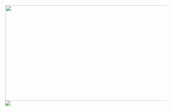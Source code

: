 <div align="center">
  <img height="300" width="600" src="https://user-images.githubusercontent.com/74038190/225813708-98b745f2-7d22-48cf-9150-083f1b00d6c9.gif" />
  <br>
  <img src="https://readme-typing-svg.herokuapp.com?color=blue&lines=Привет,+Я+Владимир+%7C+FRONTEND+Разработчик" style="display: block; margin: 0 auto;" />
</div>
